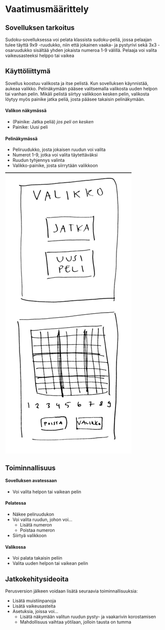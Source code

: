 # Vaatimusmäärittely

## Sovelluksen tarkoitus

Sudoku-sovelluksessa voi pelata klassista sudoku-peliä, jossa pelaajan tulee täyttä 9x9 -ruudukko, niin että jokainen vaaka- ja pystyrivi sekä 3x3 -osaruudukko
sisältää yhden jokaista numeroa 1-9 välillä. Pelaaja voi valita vaikeusasteeksi helppo tai vaikea

## Käyttöliittymä

Sovellus koostuu valikosta ja itse pelistä. Kun sovelluksen käynnistää, aukeaa valikko. Pelinäkymään pääsee valitsemalla valikosta uuden helpon tai vanhan pelin. Mikäli pelistä siirtyy valikkoon kesken pelin, valikosta löytyy myös painike jatka peliä, josta pääsee takaisin pelinäkymään.

#### Valikon näkymässä
- (Painike: Jatka peliä) *jos peli on kesken*
- Painike: Uusi peli

#### Pelinäkymässä
- Peliruudukko, josta jokaisen ruudun voi valita
- Numerot 1-9, jotka voi valita täytettäväksi
- Ruudun tyhjennys valinta
- Valikko-painike, josta siirrytään valikkoon

![Hahmotelma käyttöliittymästä](kayttisHahmotelma.png)

## Toiminnallisuus

#### Sovelluksen avatessaan

- Voi valita helpon tai vaikean pelin

#### Pelatessa

- Näkee peliruudukon
- Voi valita ruudun, johon voi...
  - Lisätä numeron
  - Poistaa numeron
- Siirtyä valikkoon

#### Valikossa

- Voi palata takaisin peliin
- Valita uuden helpon tai vaikean pelin

## Jatkokehitysideoita

Perusversion jälkeen voidaan lisätä seuraavia toiminnallisuuksia:

- Lisätä muistiinpanoja
- Lisätä vaikeusasteita
- Asetuksia, joissa voi...
  - Lisätä näkymään valitun ruudun pysty- ja vaakarivin korostamisen
  - Mahdollisuus vaihtaa yötilaan, jolloin tausta on tumma
